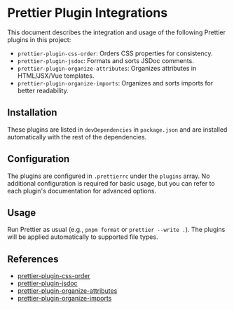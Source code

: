 # Prettier Plugin Integrations

This document describes the integration and usage of the following Prettier plugins in this project:

- `prettier-plugin-css-order`: Orders CSS properties for consistency.
- `prettier-plugin-jsdoc`: Formats and sorts JSDoc comments.
- `prettier-plugin-organize-attributes`: Organizes attributes in HTML/JSX/Vue templates.
- `prettier-plugin-organize-imports`: Organizes and sorts imports for better readability.

## Installation

These plugins are listed in `devDependencies` in `package.json` and are installed automatically with the rest of the dependencies.

## Configuration

The plugins are configured in `.prettierrc` under the `plugins` array. No additional configuration is required for basic usage, but you can refer to each plugin's documentation for advanced options.

## Usage

Run Prettier as usual (e.g., `pnpm format` or `prettier --write .`). The plugins will be applied automatically to supported file types.

## References

- [prettier-plugin-css-order](https://github.com/Siilwyn/prettier-plugin-css-order)
- [prettier-plugin-jsdoc](https://github.com/hosseinmd/prettier-plugin-jsdoc)
- [prettier-plugin-organize-attributes](https://github.com/NiklasPor/prettier-plugin-organize-attributes)
- [prettier-plugin-organize-imports](https://github.com/simonhaenisch/prettier-plugin-organize-imports)
